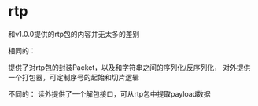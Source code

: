 # rtp

和v1.0.0提供的rtp包的内容并无太多的差别

相同的：

提供了对rtp包的封装Packet，以及和字符串之间的序列化/反序列化，
对外提供一个打包器，可定制序号的起始和切片逻辑

不同的：
读外提供了一个解包接口，可从rtp包中提取payload数据
